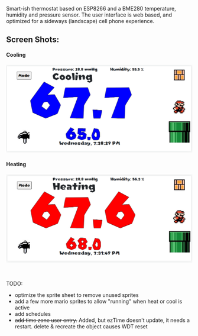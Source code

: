 Smart-ish thermostat based on ESP8266 and a BME280 temperature, humidity and pressure sensor.
The user interface is web based, and optimized for a sideways (landscape) cell phone experience.

## Screen Shots:
#### Cooling
![cooling](https://github.com/alager/smartThermostat/raw/main/ScreenShots/Cooling.PNG?raw=true)

#### Heating
![heating](https://github.com/alager/smartThermostat/raw/main/ScreenShots/Heating.PNG?raw=true)

<br>

TODO:
- optimize the sprite sheet to remove unused sprites
- add a few more mario sprites to allow "running" when heat or cool is active
- add schedules
- ~~add time zone user entry.~~ Added, but ezTime doesn't update, it needs a restart. delete & recreate the object causes WDT reset
